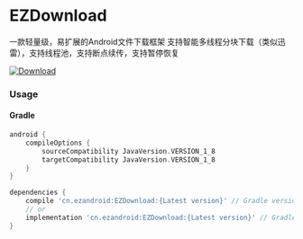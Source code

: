 # EZDownload

一款轻量级，易扩展的Android文件下载框架
支持智能多线程分块下载（类似迅雷），支持线程池，支持断点续传，支持暂停恢复

[ ![Download](https://api.bintray.com/packages/uestccokey/maven/EZDownload/images/download.svg) ](https://bintray.com/uestccokey/maven/EZDownload/_latestVersion)

### Usage

#### Gradle
``` gradle
android {
    compileOptions {
        sourceCompatibility JavaVersion.VERSION_1_8
        targetCompatibility JavaVersion.VERSION_1_8
    }
}

dependencies {
    compile 'cn.ezandroid:EZDownload:{Latest version}' // Gradle version < 3.0
    // or
    implementation 'cn.ezandroid:EZDownload:{Latest version}' // Gradle version >= 3.0
}
```


